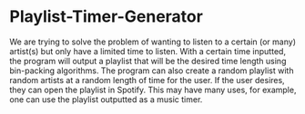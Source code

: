 # Playlist-Timer-Generator
We are trying to solve the problem of wanting to listen to a certain (or many) artist(s) but only have a limited time to listen. With a certain time inputted, the program will output a playlist that will be the desired time length using bin-packing algorithms. The program can also create a random playlist with random artists at a random length of time for the user. If the user desires, they can open the playlist in Spotify. This may have many uses, for example, one can use the playlist outputted as a music timer.
